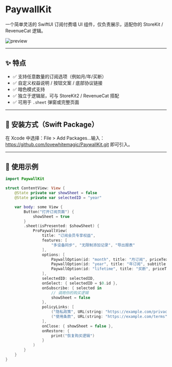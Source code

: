 # PaywallKit

一个简单灵活的 SwiftUI 订阅付费墙 UI 组件，仅负责展示，适配你的 StoreKit / RevenueCat 逻辑。

![preview](https://github.com/lovewhitemagic/PaywallKit/assets/preview.png)

---

## ✨ 特点

- ✅ 支持任意数量的订阅选项（例如月/年/买断）
- ✅ 自定义权益说明 / 按钮文案 / 底部协议链接
- ✅ 暗色模式支持
- ✅ 独立于逻辑层，可与 StoreKit2 / RevenueCat 搭配
- ✅ 可用于 `.sheet` 弹窗或完整页面

---

## 🧩 安装方式（Swift Package）

在 Xcode 中选择：File > Add Packages...输入：
https://github.com/lovewhitemagic/PaywallKit.git
即可引入。

---

## 🚀 使用示例

```swift
import PaywallKit

struct ContentView: View {
    @State private var showSheet = false
    @State private var selectedID = "year"

    var body: some View {
        Button("打开订阅页面") {
            showSheet = true
        }
        .sheet(isPresented: $showSheet) {
            ProPaywallView(
                title: "订阅会员专享权益",
                features: [
                    "多设备同步", "无限制添加记录", "导出报表"
                ],
                options: [
                    PaywallOption(id: "month", title: "月订阅", priceText: "US$0.99/月"),
                    PaywallOption(id: "year", title: "年订阅", subtitle: "节省 50%", priceText: "US$6.99/年"),
                    PaywallOption(id: "lifetime", title: "买断", priceText: "US$19.99")
                ],
                selectedID: selectedID,
                onSelect: { selectedID = $0.id },
                onSubscribe: { selected in
                    // 调用你的购买逻辑
                    showSheet = false
                },
                policyLinks: [
                    ("隐私政策", URL(string: "https://example.com/privacy")!),
                    ("使用条款", URL(string: "https://example.com/terms")!)
                ],
                onClose: { showSheet = false },
                onRestore: {
                    print("恢复购买逻辑")
                }
            )
        }
    }
}

